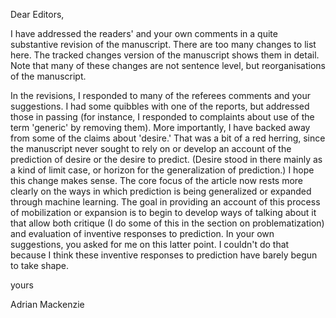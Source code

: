 Dear Editors,

I have addressed the readers' and your own comments in a quite substantive revision of the manuscript. There are too many changes to list here. The tracked changes version of the manuscript shows them in detail. Note that many of these changes are not sentence level, but reorganisations of the manuscript. 

In the revisions, I responded to many of the referees comments and your suggestions. I had some quibbles with one of the reports, but addressed those in passing (for instance, I responded to complaints about use of the term 'generic' by removing them). More importantly, I have backed away from some of the claims about 'desire.' That was a bit of a red herring, since the manuscript never sought to rely on or develop an account of the prediction of desire or the desire to predict. (Desire stood in there mainly as a kind of limit case, or horizon for the generalization of prediction.) I hope this change makes sense. The core focus of the article now rests more clearly on the ways in which prediction is being generalized or expanded through machine learning. The goal in providing an account of this process of mobilization or expansion is to begin to develop ways of talking about it that allow both critique (I do some of this in the section on problematization) and evaluation of inventive responses to prediction. In your own suggestions, you asked for me on this latter point. I couldn't do that because I think these inventive responses to prediction have barely begun to take shape. 

yours

Adrian Mackenzie

